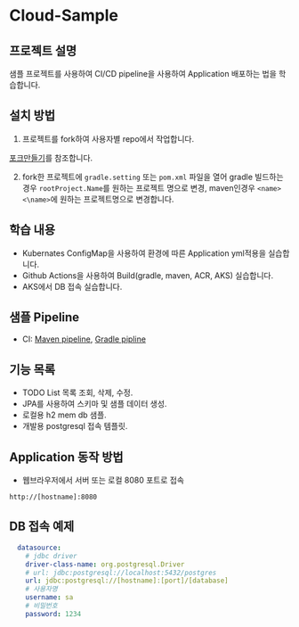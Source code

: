 # Cloud-Sample

## 프로젝트 설명
샘플 프로젝트를 사용하여 CI/CD pipeline을 사용하여 Application 배포하는 법을 학습합니다.

## 설치 방법
1. 프로젝트를 fork하여 사용자별 repo에서 작업합니다.

[포크만들기](https://learn.microsoft.com/ko-kr/azure/devops/repos/git/forks?view=azure-devops&tabs=visual-studio#create-a-fork)를 참조합니다.

2. fork한 프로젝트에 `gradle.setting` 또는 `pom.xml` 파일을 열어 gradle 빌드하는경우 `rootProject.Name`를 원하는 프로젝트 명으로 변경, 
   maven인경우 `<name><\name>`에 원하는 프로젝트명으로 변경합니다.

## 학습 내용
- Kubernates ConfigMap을 사용하여 환경에 따른 Application yml적용을 실습합니다.
- Github Actions을 사용하여 Build(gradle, maven, ACR, AKS) 실습합니다.
- AKS에서 DB 접속 실습합니다.

## 샘플 Pipeline
- CI: [Maven pipeline](https://github.com/axccoe/cloud-sample/blob/main/.github/workflows/ci-maven.yml), [Gradle pipline](https://github.com/axccoe/cloud-sample/blob/main/.github/workflows/ci-gradle.yml)

## 기능 목록
- TODO List 목록 조회, 삭제, 수정.
- JPA를 사용하여 스키마 및 샘플 데이터 생성.
- 로컬용 h2 mem db 샘플.
- 개발용 postgresql 접속 템플릿.

## Application 동작 방법
- 웹브라우저에서 서버 또는 로컬 8080 포트로 접속
~~~
http://[hostname]:8080
~~~

## DB 접속 예제
~~~yaml
  datasource:
    # jdbc driver
    driver-class-name: org.postgresql.Driver
    # url: jdbc:postgresql://localhost:5432/postgres
    url: jdbc:postgresql://[hostname]:[port]/[database]
    # 사용자명
    username: sa
    # 비밀번호
    password: 1234
~~~
